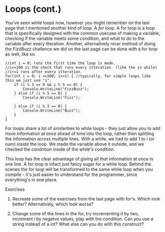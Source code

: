 # Loops (cont.)
You've seen while loops now, however you might remember on the last page that I mentioned another kind of loop. A *for* loop. A for loop is a loop that is specifically designed with the common usecase of making a variable, checking if the variable meets some condition, and what to do to the variable after every itteration. Another, alternatively nicer method of doing the FizzBuzz challence we did on the last page can be done with a for loop as well, like so.

```CSharp
//int i = 0; runs the first time the loop is made.
//i<=100 is the check that runs every itteration. (like the in while)
//i+=1 runs after every itteration.
for(int i = 0; i <=100; i+=1) { //typically, for simple loops like this we just use "i".
    if (i % 3 == 0 && i % 5 == 0) {
        Console.WriteLine("FizzBuzz");
    } else if (i % 5 == 0) {
        Console.WriteLine("Fizz");
    
    } else if (i % 3 == 0) {
        Console.WriteLine("Buzz");
    }   
}
```


For loops share a lot of similarities to while loops - they just allow you to add more information at once ahead of time into the loop, rather then splitting the information across multiple lines. With a while, we had to add 1 to i (or num) *inside* the loop. We made the variable above it outside, and we checked the condntion inside of the while's condition. 

This loop has the clear advantage of giving all that information at once in one line. A for loop is infact just fancy sugar for a while loop. Behind the scenes the for loop will be transformed to the same while loop when you compile - it's just easier to understand for the programmer, since everything's in one place. 

Exercises

1. Recreate some of the exercises from the last page with for's. Which look better? Alternatively, which look worse?

2. Change some of the lines in the for, try incrementing it by two, increment i by negatve values, play with the condition. Can you use a string instead of a int? What else can you do with this construct?
